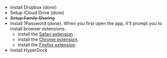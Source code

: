 * Install Dropbox (*done*)
* Setup iCloud Drive (*done*)
* ~~Setup Family Sharing~~
* Install 1Password (*done*). When you first open the app, it'll prompt you to install browser extensions.
    * install the [Safari extension](https://agilebits.com/onepassword/extensions) .
    * install the [Chrome extension]().
    * install the [Firefox extension]().
* Install HyperDock